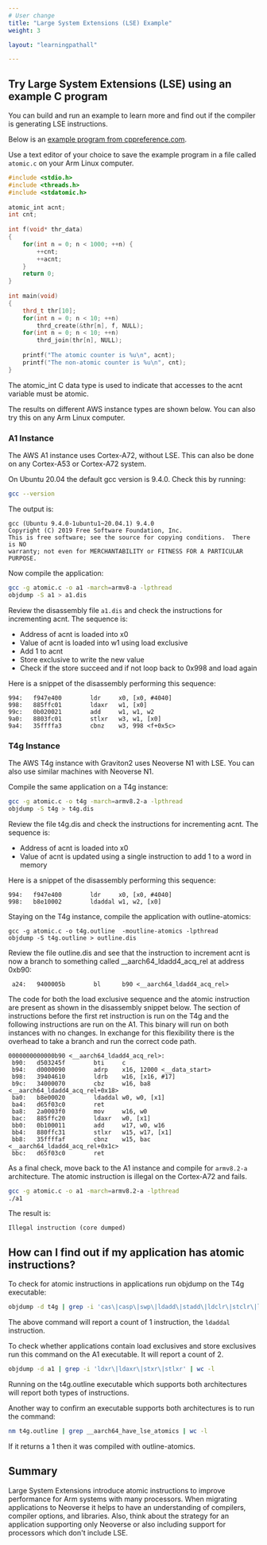 ```yaml
---
# User change
title: "Large System Extensions (LSE) Example"
weight: 3

layout: "learningpathall"

---
```


## Try Large System Extensions (LSE) using an example C program

You can build and run an example to learn more and find out if the compiler is generating LSE instructions. 

Below is an [example program from cppreference.com](https://en.cppreference.com/w/c/language/atomic). 

Use a text editor of your choice to save the example program in a file called `atomic.c` on your Arm Linux computer. 

```cpp
#include <stdio.h>
#include <threads.h>
#include <stdatomic.h>
 
atomic_int acnt;
int cnt;
 
int f(void* thr_data)
{
    for(int n = 0; n < 1000; ++n) {
        ++cnt;
        ++acnt;
    }
    return 0;
}
 
int main(void)
{
    thrd_t thr[10];
    for(int n = 0; n < 10; ++n)
        thrd_create(&thr[n], f, NULL);
    for(int n = 0; n < 10; ++n)
        thrd_join(thr[n], NULL);
 
    printf("The atomic counter is %u\n", acnt);
    printf("The non-atomic counter is %u\n", cnt);
}
```
The atomic_int C data type is used to indicate that accesses to the acnt variable must be atomic.

The results on different AWS instance types are shown below. You can also try this on any Arm Linux computer. 

### A1 Instance

The AWS A1 instance uses Cortex-A72, without LSE. This can also be done on any Cortex-A53 or Cortex-A72 system. 

On Ubuntu 20.04 the default gcc version is 9.4.0. Check this by running:

```bash
gcc --version
```

The output is:

```output
gcc (Ubuntu 9.4.0-1ubuntu1~20.04.1) 9.4.0
Copyright (C) 2019 Free Software Foundation, Inc.
This is free software; see the source for copying conditions.  There is NO
warranty; not even for MERCHANTABILITY or FITNESS FOR A PARTICULAR PURPOSE.
```

Now compile the application:

```bash
gcc -g atomic.c -o a1 -march=armv8-a -lpthread
objdump -S a1 > a1.dis
```

Review the disassembly file `a1.dis` and check the instructions for incrementing acnt. The sequence is:

- Address of acnt is loaded into x0
- Value of acnt is loaded into w1 using load exclusive
- Add 1 to acnt
- Store exclusive to write the new value
- Check if the store succeed and if not loop back to 0x998 and load again

Here is a snippet of the disassembly performing this sequence:

```output
994:   f947e400        ldr     x0, [x0, #4040]
998:   885ffc01        ldaxr   w1, [x0]
99c:   0b020021        add     w1, w1, w2
9a0:   8803fc01        stlxr   w3, w1, [x0]
9a4:   35ffffa3        cbnz    w3, 998 <f+0x5c>
```


### T4g Instance

The AWS T4g instance with Graviton2 uses Neoverse N1 with LSE. You can also use similar machines with Neoverse N1.

Compile the same application on a T4g instance:
 
```bash
gcc -g atomic.c -o t4g -march=armv8.2-a -lpthread
objdump -S t4g > t4g.dis
```

Review the file t4g.dis and check the instructions for incrementing acnt. The sequence is:

- Address of acnt is loaded into x0
- Value of acnt is updated using a single instruction to add 1 to a word in memory

Here is a snippet of the disassembly performing this sequence:

```output
994:   f947e400        ldr     x0, [x0, #4040]
998:   b8e10002        ldaddal w1, w2, [x0]
```

Staying on the T4g instance, compile the application with outline-atomics:

```console
gcc -g atomic.c -o t4g.outline  -moutline-atomics -lpthread
objdump -S t4g.outline > outline.dis
```

Review the file outline.dis and see that the instruction to increment acnt is now a branch to something called __aarch64_ldadd4_acq_rel at address 0xb90:

```output
 a24:   9400005b        bl      b90 <__aarch64_ldadd4_acq_rel>
```

The code for both the load exclusive sequence and the atomic instruction are present as shown in the disassembly snippet below. The section of instructions before the first ret instruction is run on the T4g and the following instructions are run on the A1. This binary will run on both instances with no changes. In exchange for this flexibility there is the overhead to take a branch and run the correct code path.

```console
0000000000000b90 <__aarch64_ldadd4_acq_rel>:
 b90:   d503245f        bti     c
 b94:   d0000090        adrp    x16, 12000 <__data_start>
 b98:   39404610        ldrb    w16, [x16, #17]
 b9c:   34000070        cbz     w16, ba8 <__aarch64_ldadd4_acq_rel+0x18>
 ba0:   b8e00020        ldaddal w0, w0, [x1]
 ba4:   d65f03c0        ret
 ba8:   2a0003f0        mov     w16, w0
 bac:   885ffc20        ldaxr   w0, [x1]
 bb0:   0b100011        add     w17, w0, w16
 bb4:   880ffc31        stlxr   w15, w17, [x1]
 bb8:   35ffffaf        cbnz    w15, bac <__aarch64_ldadd4_acq_rel+0x1c>
 bbc:   d65f03c0        ret
```

As a final check, move back to the A1 instance and compile for `armv8.2-a` architecture. The atomic instruction is illegal on the Cortex-A72 and fails.

```bash
gcc -g atomic.c -o a1 -march=armv8.2-a -lpthread
./a1
```

The result is:

```output
Illegal instruction (core dumped)
```

## How can I find out if my application has atomic instructions?

To check for atomic instructions in applications run objdump on the T4g executable:

```bash
objdump -d t4g | grep -i 'cas\|casp\|swp\|ldadd\|stadd\|ldclr\|stclr\|ldeor\|steor\|ldset\|stset\|ldsmax\|stsmax\|ldsmin\|stsmin\|ldumax\|stumax\|ldumin\|stumin' | wc -l
```

The above command will report a count of 1 instruction, the `ldaddal` instruction.

To check whether applications contain load exclusives and store exclusives run this command on the A1 executable. It will report a count of 2.

```bash
objdump -d a1 | grep -i 'ldxr\|ldaxr\|stxr\|stlxr' | wc -l
```

Running on the t4g.outline executable which supports both architectures will report both types of instructions. 

Another way to confirm an executable supports both architectures is to run the command:

```bash
nm t4g.outline | grep __aarch64_have_lse_atomics | wc -l
```

If it returns a 1 then it was compiled with outline-atomics.

## Summary

Large System Extensions introduce atomic instructions to improve performance for Arm systems with many processors. When migrating applications to Neoverse it helps to have an understanding of compilers, compiler options, and libraries. Also, think about the strategy for an application supporting only Neoverse or also including support for processors which don't include LSE.

